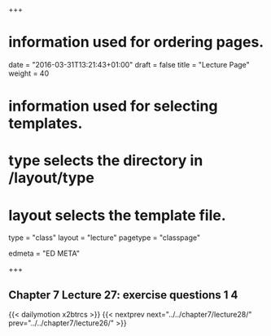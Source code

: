+++
# information used for ordering pages.
date = "2016-03-31T13:21:43+01:00"
draft = false
title = "Lecture Page"
weight = 40

# information used for selecting templates.
# type selects the directory in /layout/type
# layout selects the template file.

type   = "class"
layout = "lecture"
pagetype = "classpage"





edmeta = "ED META"

+++
## Chapter 7 Lecture 27: exercise questions 1 4
{{< dailymotion x2btrcs >}}
{{< nextprev next="../../chapter7/lecture28/"     prev="../../chapter7/lecture26/"  >}}

